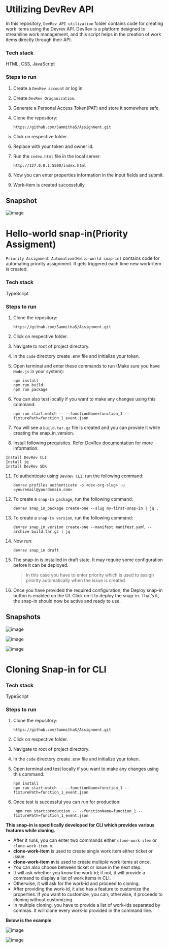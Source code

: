 # Utilizing DevRev API
In this repository, `DevRev API utilization` folder contains code for creating work items using the Devrev API. DevRev is a platform designed to streamline work management, and this script helps in the creation of work items directly through their API.

### Tech stack
   HTML, CSS, JavaScript
   
### Steps to run

1. Create a `DevRev account` or log in.
3. Create `DevRev Oraganization`.
4. Generate a Personal Access Token(PAT) and store it somewhere safe.
5. Clone the repository:

   ```
   https://github.com/SammithaS/Assignment.git
   ```
7. Click on respective folder.
8. Replace with your token and owner id.
9. Run the `index.html` file in the local server:

   ```
   http://127.0.0.1:5500/index.html
   ```
10. Now you can enter properties information in the input fields and submit.
11. Work-item is created successfully.

## Snapshot

![image](https://github.com/SammithaS/Assignment/assets/121117205/170ed1a8-8965-4cae-8467-2ca205b289fa)



# Hello-world snap-in(Priority Assigment)
`Priority Assignment Automation(Hello-world snap-in)` contains code for automating priority assignment. It gets triggered each time new work-item is created.

### Tech stack
   TypeScript
   
### Steps to run

1. Clone the repository:

   ```
   https://github.com/SammithaS/Assignment.git
   ```
3. Click on respective folder.
4. Navigate to root of project directory.
5. In the `code` directory create .env file and initialize your token.
6. Open terminal and enter these commands to run (Make sure you have `Node.js` in your system):

   ```
   npm install
   npm run build
   npm run package
   ```
8. You can also test locally if you want to make any changes using this command:

   ```
   npm run start:watch -- --functionName=function_1 --fixturePath=function_1_event.json
   ```
10. You will see a `build.tar.gz` file is created and you can provide it while creating the snap_in_version.
11. Install following prequisites. Refer [DevRev documentation](https://developer.devrev.ai/about/for-developers) for more information:
  
   ```
   Install DevRev CLI
   Install jq
   Install DevRev SDK
   ```
11. To authenticate using `DevRev CLI`, run the following command:

     ```
    devrev profiles authenticate -o <dev-org-slug> -u <youremail@yourdomain.com>
    ```
13. To create a `snap-in package`, run the following command:

     ```
    devrev snap_in_package create-one --slug my-first-snap-in | jq .
    ```
15. To create a `snap-in version`, run the following command:

     ```
    devrev snap_in_version create-one --manifest manifest.yaml --archive build.tar.gz | jq
    ```
17. Now run:

     ```
    devrev snap_in draft
    ```
19. The snap-in is installed in draft state. It may require some configuration before it can be deployed.
    >In this case you have to enter priority which is used to assign priority automatically when the issue is created.
20. Once you have provided the required configuration, the Deploy snap-in button is enabled on the UI. Click on it to deploy the snap-in. That’s it, the snap-in should now be active and ready to use.

## Snapshots 

![image](https://github.com/SammithaS/Assignment/assets/121117205/91842f8c-9234-45ae-b20e-9e734fe1134b)


![image](https://github.com/SammithaS/Assignment/assets/121117205/4413de0f-26af-47de-b3cb-e24878be0d0c)


![image](https://github.com/SammithaS/Assignment/assets/121117205/74169f48-aa0c-4a9a-8642-a221e643c90b)

# Cloning Snap-in for CLI

### Tech stack
   TypeScript
   
### Steps to run

1. Clone the repository:

    ```
   https://github.com/SammithaS/Assignment.git
   ```
3. Click on respective folder.
4. Navigate to root of project directory.
5. In the `code` directory create .env file and initialize your token.
6. Open terminal and test locally if you want to make any changes using this command:

    ```
   npm install
   npm run start:watch -- --functionName=function_1 --fixturePath=function_1_event.json
   ```
8. Once test is successful you can run for production:

   ```
    npm run start:production -- --functionName=function_1 --fixturePath=function_1_event.json
   ```

**This snap-in is specifically developed for CLI which provides various features while cloning.**

* After it runs, you can enter two commands either `clone-work-item` or `clone-work-item m`.
* **clone-work-item** is used to create single work item either ticket or issue.
* **clone-work-item m** is used to create multiple work items at once.
* You can also choose between ticket or issue in the next step.
* It will ask whether you know the work-id; if not, it will provide a command to display a list of work items in CLI.
* Otherwise, it will ask for the work-id and proceed to cloning.
* After providing the work-id, it also has a feature to customize the properties. If you want to customize, you can; otherwise, it proceeds to cloning without customizing.
* In multiple cloning, you have to provide a list of work-ids separated by commas. It will clone every work-id provided in the command line.

**Below is the example**  

![image](https://github.com/SammithaS/Assignment/assets/121117205/0d093514-3457-4b75-9b72-6acb21bdc4e3)



![image](https://github.com/SammithaS/Assignment/assets/121117205/1231722d-6833-4223-a6d0-85af0223b700)







